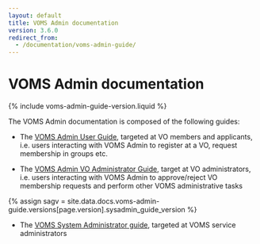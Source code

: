 ```yaml
---
layout: default
title: VOMS Admin documentation
version: 3.6.0
redirect_from:
  - /documentation/voms-admin-guide/
---
```


# VOMS Admin documentation

{% include voms-admin-guide-version.liquid %}

The VOMS Admin documentation is composed of the following guides:

- The [VOMS Admin User Guide](user-guide.html), targeted at VO members and
  applicants, i.e. users interacting with VOMS Admin to register at a VO,
  request membership in groups etc.

- The [VOMS Admin VO Administrator Guide](vo-admin-guide.html), target at VO
  administrators, i.e. users interacting with VOMS Admin to approve/reject VO
  membership requests and perform other VOMS administrative tasks

{% assign sagv = site.data.docs.voms-admin-guide.versions[page.version].sysadmin_guide_version %}

- The [VOMS System Administrator
  guide]({{site.baseurl}}/documentation/sysadmin-guide/{{sagv}}),
  targeted at VOMS service administrators
